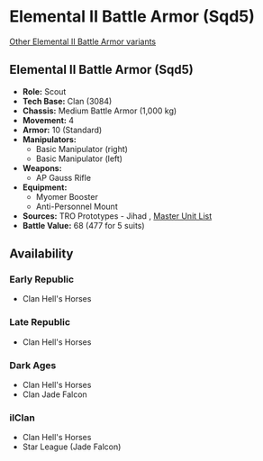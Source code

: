 # Elemental II Battle Armor (Sqd5) 

[Other Elemental II Battle Armor variants](../elemental_ii_battle_armor.md) 

## Elemental II Battle Armor (Sqd5) 

- **Role:** Scout 
- **Tech Base:** Clan (3084) 
- **Chassis:** Medium Battle Armor (1,000 kg) 
- **Movement:** 4 
- **Armor:** 10 (Standard) 
- **Manipulators:** 
  - Basic Manipulator (right) 
  - Basic Manipulator (left) 
- **Weapons:** 
  - AP Gauss Rifle 
- **Equipment:** 
  - Myomer Booster 
  - Anti-Personnel Mount 
- **Sources:** TRO Prototypes - Jihad , [Master Unit List](http://masterunitlist.info/Unit/Details/8616) 
- **Battle Value:** 68 (477 for 5 suits) 

## Availability 

### Early Republic 

- Clan Hell's Horses 

### Late Republic 

- Clan Hell's Horses 

### Dark Ages 

- Clan Hell's Horses 
- Clan Jade Falcon 

### ilClan 

- Clan Hell's Horses 
- Star League (Jade Falcon) 

